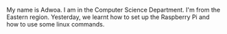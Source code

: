 My name is Adwoa. I am in the Computer Science Department. I'm from the Eastern region.
Yesterday, we learnt how to set up the Raspberry Pi and how to use some linux commands.